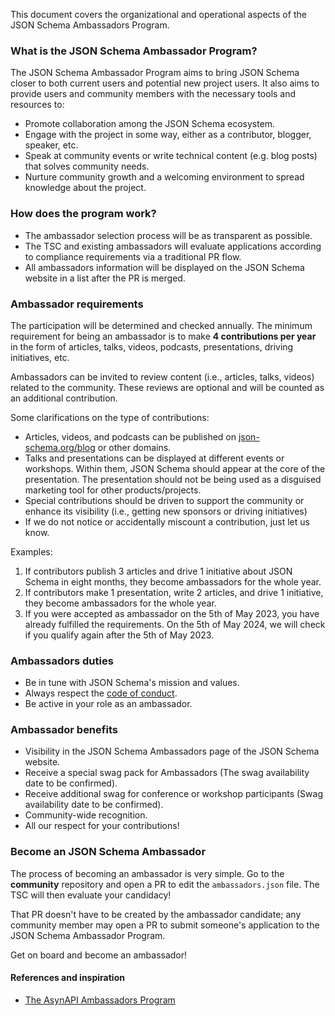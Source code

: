 This document covers the organizational and operational aspects of the JSON Schema Ambassadors Program.

### What is the JSON Schema Ambassador Program?

The JSON Schema Ambassador Program aims to bring JSON Schema closer to both current users and potential new project users. It also aims to provide users and community members with the necessary tools and resources to:

- Promote collaboration among the JSON Schema ecosystem.
- Engage with the project in some way, either as a contributor, blogger, speaker, etc.
- Speak at community events or write technical content (e.g. blog posts) that solves community needs.
- Nurture community growth and a welcoming environment to spread knowledge about the project.

### How does the program work?

- The ambassador selection process will be as transparent as possible.
- The TSC and existing ambassadors will evaluate applications according to compliance requirements via a traditional PR flow.
- All ambassadors information will be displayed on the JSON Schema website in a list after the PR is merged.

### Ambassador requirements

The participation will be determined and checked annually. The minimum requirement for being an ambassador is to make **4 contributions per year** in the form of articles, talks, videos, podcasts, presentations, driving initiatives, etc.

Ambassadors can be invited to review content (i.e., articles, talks, videos) related to the community. These reviews are optional and will be counted as an additional contribution.

Some clarifications on the type of contributions:
    
- Articles, videos, and podcasts can be published on [json-schema.org/blog](https://json-schema.org/blog) or other domains. 
- Talks and presentations can be displayed at different events or workshops. Within them, JSON Schema should appear at the core of the presentation. The presentation should not be being used as a disguised marketing tool for other products/projects.
- Special contributions should be driven to support the community or enhance its visibility (i.e., getting new sponsors or driving initiatives) 
- If we do not notice or accidentally miscount a contribution, just let us know.
         
Examples: 

1. If contributors publish 3 articles and drive 1 initiative about JSON Schema in eight months, they become ambassadors for the whole year.
2. If contributors make 1 presentation, write 2 articles, and drive 1 initiative, they become ambassadors for the whole year.
3. If you were accepted as ambassador on the 5th of May 2023, you have already fulfilled the requirements. On the 5th of May 2024, we will check if you qualify again after the 5th of May 2023.
   
### Ambassadors duties

- Be in tune with JSON Schema's mission and values.
- Always respect the [code of conduct](https://github.com/json-schema-org/.github/blob/main/CODE_OF_CONDUCT.md).
- Be active in your role as an ambassador.

### Ambassador benefits

- Visibility in the JSON Schema Ambassadors page of the JSON Schema website.
- Receive a special swag pack for Ambassadors (The swag availability date to be confirmed).
- Receive additional swag for conference or workshop participants (Swag availability date to be confirmed).
- Community-wide recognition.
- All our respect for your contributions!

### Become an JSON Schema Ambassador

The process of becoming an ambassador is very simple. Go to the **community** repository and open a PR to edit the `ambassadors.json` file. The TSC will then evaluate your candidacy!

That PR doesn't have to be created by the ambassador candidate; any community member may open a PR to submit someone's application to the JSON Schema Ambassador Program. 

Get on board and become an ambassador!

#### References and inspiration

- [The AsynAPI Ambassadors Program](https://github.com/asyncapi/community/blob/master/AMBASSADOR_ORGANIZATION.md)